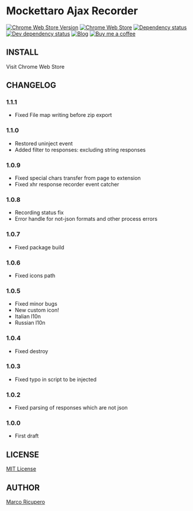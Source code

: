 # Mockettaro Ajax Recorder
[![Chrome Web Store Version](https://img.shields.io/chrome-web-store/v/haidagbdbonoklpdmmgjkcmgjnmjccil)](https://chrome.google.com/webstore/detail/mockettaro-ajax-recorder/haidagbdbonoklpdmmgjkcmgjnmjccil)
[![Chrome Web Store](https://img.shields.io/chrome-web-store/users/haidagbdbonoklpdmmgjkcmgjnmjccil)](https://chrome.google.com/webstore/detail/mockettaro-ajax-recorder/haidagbdbonoklpdmmgjkcmgjnmjccil)
[![Dependency status](https://david-dm.org/Marketto/mockettaro-ajax-recorder.svg)](https://david-dm.org/Marketto/mockettaro-ajax-recorder)
[![Dev dependency status](https://david-dm.org/Marketto/mockettaro-ajax-recorder/dev-status.svg)](https://david-dm.org/Marketto/mockettaro-ajax-recorder?type=dev)
[![Blog](https://img.shields.io/badge/blog-marketto-blue.svg)](http://blog.marketto.it)
[![Buy me a coffee](https://img.shields.io/badge/Ko--fi-donate-blueviolet)](https://ko-fi.com/marketto)

## INSTALL
Visit Chrome Web Store


## CHANGELOG
### 1.1.1
- Fixed File map writing before zip export
### 1.1.0
- Restored uninject event
- Added filter to responses: excluding string responses
### 1.0.9
- Fixed special chars transfer from page to extension
- Fixed xhr response recorder event catcher
### 1.0.8
- Recording status fix
- Error handle for not-json formats and other process errors
### 1.0.7
- Fixed package build
### 1.0.6
- Fixed icons path
### 1.0.5
- Fixed minor bugs
- New custom icon!
- Italian l10n
- Russian l10n
### 1.0.4
- Fixed destroy
### 1.0.3
- Fixed typo in script to be injected
### 1.0.2
- Fixed parsing of responses which are not json
### 1.0.0
- First draft

## LICENSE
[MIT License](LICENSE)

## AUTHOR
[Marco Ricupero](mailto:marco.ricupero@gmail.com)
